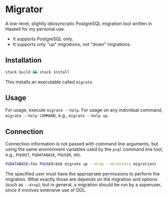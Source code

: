 # Migrator

A low-level, slightly idiosyncratic PostgreSQL migration tool written in Haskell for my personal use.

- It supports PostgreSQL only.
- It supports only "up" migrations, not "down" migrations.

## Installation

```sh
stack build && stack install
```

This installs an executable called `migrate`.

## Usage

For usage, execute `migrate --help`. For usage on any individual command, `migrate --help COMMAND`, e.g., `migrate --help up`.

## Connection

Connection information is not passed with command line arguments, but using the same environment variables used by the `psql` command line tool, e.g., `PGHOST`, `PGDATABASE`, `PGUSER`, etc.

```sh
PGDATABASE=foo PGUSER=bob migrate up --drop --directory migrations
```

The specified user must have the appropriate permissions to perform the migration. What exactly those are depends on the migration and options (such as `--drop`), but in general, a migration should be run by a superuser, since it involves extensive use of DDL. 
